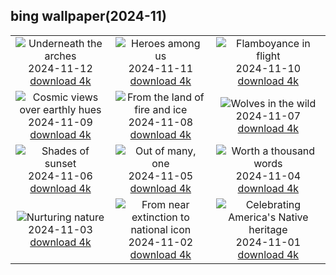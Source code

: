 ## bing wallpaper(2024-11)

|  |  |  |
| :----: | :----: | :----: |
| ![Underneath the arches](https://cn.bing.com/th?id=OHR.CoveArch_EN-US4653050772_UHD.jpg&pid=hp&w=384&h=216&rs=1&c=4) <br/>2024-11-12 [download 4k](https://cn.bing.com/th?id=OHR.CoveArch_EN-US4653050772_UHD.jpg)| ![Heroes among us](https://cn.bing.com/th?id=OHR.VeteranReflections_EN-US4567357121_UHD.jpg&pid=hp&w=384&h=216&rs=1&c=4) <br/>2024-11-11 [download 4k](https://cn.bing.com/th?id=OHR.VeteranReflections_EN-US4567357121_UHD.jpg)| ![Flamboyance in flight](https://cn.bing.com/th?id=OHR.YucatanFlamingos_EN-US4470232432_UHD.jpg&pid=hp&w=384&h=216&rs=1&c=4) <br/>2024-11-10 [download 4k](https://cn.bing.com/th?id=OHR.YucatanFlamingos_EN-US4470232432_UHD.jpg)|
| ![Cosmic views over earthly hues](https://cn.bing.com/th?id=OHR.MoroccoMilkyWay_EN-US4411505209_UHD.jpg&pid=hp&w=384&h=216&rs=1&c=4) <br/>2024-11-09 [download 4k](https://cn.bing.com/th?id=OHR.MoroccoMilkyWay_EN-US4411505209_UHD.jpg)| ![From the land of fire and ice](https://cn.bing.com/th?id=OHR.GlacialRivers_EN-US4356459123_UHD.jpg&pid=hp&w=384&h=216&rs=1&c=4) <br/>2024-11-08 [download 4k](https://cn.bing.com/th?id=OHR.GlacialRivers_EN-US4356459123_UHD.jpg)| ![Wolves in the wild](https://cn.bing.com/th?id=OHR.CanadaWolves_EN-US4285635290_UHD.jpg&pid=hp&w=384&h=216&rs=1&c=4) <br/>2024-11-07 [download 4k](https://cn.bing.com/th?id=OHR.CanadaWolves_EN-US4285635290_UHD.jpg)|
| ![Shades of sunset](https://cn.bing.com/th?id=OHR.ShiShiBeach_EN-US4231457607_UHD.jpg&pid=hp&w=384&h=216&rs=1&c=4) <br/>2024-11-06 [download 4k](https://cn.bing.com/th?id=OHR.ShiShiBeach_EN-US4231457607_UHD.jpg)| ![Out of many, one](https://cn.bing.com/th?id=OHR.DCSunrise_EN-US2459275186_UHD.jpg&pid=hp&w=384&h=216&rs=1&c=4) <br/>2024-11-05 [download 4k](https://cn.bing.com/th?id=OHR.DCSunrise_EN-US2459275186_UHD.jpg)| ![Worth a thousand words](https://cn.bing.com/th?id=OHR.CumbriaAutumn_EN-US4102686749_UHD.jpg&pid=hp&w=384&h=216&rs=1&c=4) <br/>2024-11-04 [download 4k](https://cn.bing.com/th?id=OHR.CumbriaAutumn_EN-US4102686749_UHD.jpg)|
| ![Nurturing nature](https://cn.bing.com/th?id=OHR.YucatanBiosphere_EN-US4019968428_UHD.jpg&pid=hp&w=384&h=216&rs=1&c=4) <br/>2024-11-03 [download 4k](https://cn.bing.com/th?id=OHR.YucatanBiosphere_EN-US4019968428_UHD.jpg)| ![From near extinction to national icon](https://cn.bing.com/th?id=OHR.BisonYellowstone_EN-US4259322652_UHD.jpg&pid=hp&w=384&h=216&rs=1&c=4) <br/>2024-11-02 [download 4k](https://cn.bing.com/th?id=OHR.BisonYellowstone_EN-US4259322652_UHD.jpg)| ![Celebrating America's Native heritage](https://cn.bing.com/th?id=OHR.HovenweepRuins_EN-US3883549583_UHD.jpg&pid=hp&w=384&h=216&rs=1&c=4) <br/>2024-11-01 [download 4k](https://cn.bing.com/th?id=OHR.HovenweepRuins_EN-US3883549583_UHD.jpg)|
